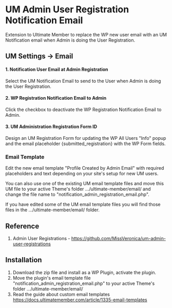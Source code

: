 # UM Admin User Registration Notification Email
Extension to Ultimate Member to replace the WP new user email with an UM Notification email when Admin is doing the User Registration.

## UM Settings -> Email
#### 1. Notification User Email at Admin Registration
Select the UM Notification Email to send to the User when Admin is doing the User Registration.
#### 2. WP Registration Notification Email to Admin
Click the checkbox to deactivate the WP Registration Notification Email to Admin.
#### 3. UM Administration Registration Form ID
Design an UM Registration Form for updating the WP All Users "Info" popup and the email placeholder {submitted_registration} with the WP Form fields.
### Email Template
Edit the new email template "Profile Created by Admin Email" with required placeholders and text depending on your site's setup for new UM users. 

You can also use one of the existing UM email template files and move this UM file to your active Theme's folder .../ultimate-member/email/ and change the file name to  "notification_admin_registration_email.php". 

If you have edited some of the UM email template files you will find those files in the .../ultimate-member/email/ folder.

## Reference
1. Admin User Registrations - https://github.com/MissVeronica/um-admin-user-registrations

## Installation
1. Download the zip file and install as a WP Plugin, activate the plugin.
2. Move the plugin's email template file "notification_admin_registration_email.php" to your active Theme's folder .../ultimate-member/email/
3. Read the guide about custom email templates https://docs.ultimatemember.com/article/1335-email-templates
